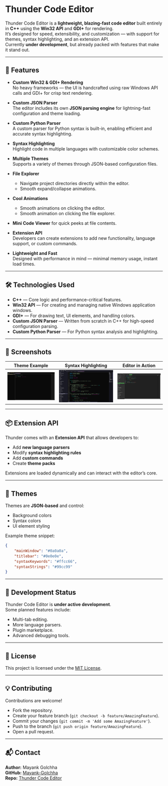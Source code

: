 # Thunder Code Editor

Thunder Code Editor is a **lightweight, blazing-fast code editor** built entirely in **C++** using the **Win32 API** and **GDI+** for rendering.  
It’s designed for speed, extensibility, and customization — with support for themes, syntax highlighting, and an extension API.  
Currently **under development**, but already packed with features that make it stand out.

---

## 🚀 Features

- **Custom Win32 & GDI+ Rendering**  
  No heavy frameworks — the UI is handcrafted using raw Windows API calls and GDI+ for crisp text rendering.

- **Custom JSON Parser**  
  The editor includes its own **JSON parsing engine** for lightning-fast configuration and theme loading.

- **Custom Python Parser**  
  A custom parser for Python syntax is built-in, enabling efficient and accurate syntax highlighting.

- **Syntax Highlighting**  
  Highlight code in multiple languages with customizable color schemes.

- **Multiple Themes**  
  Supports a variety of themes through JSON-based configuration files.

- **File Explorer**
  - Navigate project directories directly within the editor.
  - Smooth expand/collapse animations.

- **Cool Animations**
  - Smooth animations on clicking the editor.
  - Smooth animation on clicking the file explorer.

- **Mini Code Viewer** for quick peeks at file contents.

- **Extension API**  
  Developers can create extensions to add new functionality, language support, or custom commands.

- **Lightweight and Fast**  
  Designed with performance in mind — minimal memory usage, instant load times.

---

## 🛠️ Technologies Used

- **C++** — Core logic and performance-critical features.
- **Win32 API** — For creating and managing native Windows application windows.
- **GDI+** — For drawing text, UI elements, and handling colors.
- **Custom JSON Parser** — Written from scratch in C++ for high-speed configuration parsing.
- **Custom Python Parser** — For Python syntax analysis and highlighting.

---

## 📸 Screenshots

| Theme Example | Syntax Highlighting | Editor in Action |
|---------------|--------------------|------------------|
| ![Theme Example](asset/image1.png) | ![Syntax Highlighting](asset/image2.png) | ![Editor in Action](asset/image3.png) |

---

## 📦 Extension API

Thunder comes with an **Extension API** that allows developers to:
- Add **new language parsers**
- Modify **syntax highlighting rules**
- Add **custom commands**
- Create **theme packs**

Extensions are loaded dynamically and can interact with the editor’s core.

---

## 🎨 Themes

Themes are **JSON-based** and control:
- Background colors
- Syntax colors
- UI element styling

Example theme snippet:
```json
{
    "mainWindow": "#0a0a0a",
    "titlebar": "#0e0e0e",
    "syntaxKeywords": "#ffcc66",
    "syntaxStrings": "#99cc99"
}
```

---

## 🚧 Development Status

Thunder Code Editor is **under active development**.  
Some planned features include:
- Multi-tab editing.
- More language parsers.
- Plugin marketplace.
- Advanced debugging tools.

---

## 📜 License

This project is licensed under the [MIT License](LICENSE).

---

## 💡 Contributing

Contributions are welcome!  
- Fork the repository.
- Create your feature branch (`git checkout -b feature/AmazingFeature`).
- Commit your changes (`git commit -m 'Add some AmazingFeature'`).
- Push to the branch (`git push origin feature/AmazingFeature`).
- Open a pull request.

---

## 📬 Contact

**Author:** Mayank Golchha  
**GitHub:** [Mayank-Golchha](https://github.com/Mayank-Golchha)  
**Repo:** [Thunder Code Editor](https://github.com/Mayank-Golchha/Thunder-Code-Editor)



